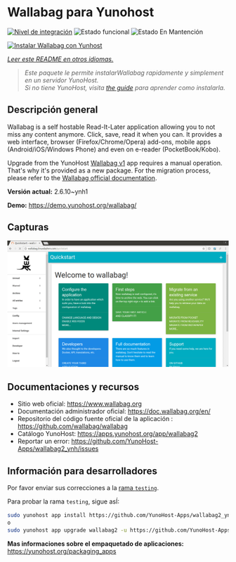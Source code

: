 <!--
Este archivo README esta generado automaticamente<https://github.com/YunoHost/apps/tree/master/tools/readme_generator>
No se debe editar a mano.
-->

# Wallabag para Yunohost

[![Nivel de integración](https://apps.yunohost.org/badge/integration/wallabag2)](https://ci-apps.yunohost.org/ci/apps/wallabag2/)
![Estado funcional](https://apps.yunohost.org/badge/state/wallabag2)
![Estado En Mantención](https://apps.yunohost.org/badge/maintained/wallabag2)

[![Instalar Wallabag con Yunhost](https://install-app.yunohost.org/install-with-yunohost.svg)](https://install-app.yunohost.org/?app=wallabag2)

*[Leer este README en otros idiomas.](./ALL_README.md)*

> *Este paquete le permite instalarWallabag rapidamente y simplement en un servidor YunoHost.*  
> *Si no tiene YunoHost, visita [the guide](https://yunohost.org/install) para aprender como instalarla.*

## Descripción general

Wallabag is a self hostable Read-It-Later application allowing you to not miss any content anymore. Click, save, read it when you can.
It provides a web interface, browser (Firefox/Chrome/Opera) add-ons, mobile apps (Android/iOS/Windows Phone) and even on e-reader (PocketBook/Kobo).

Upgrade from the YunoHost [Wallabag v1](https://github.com/YunoHost-Apps/wallabag_ynh) app requires a manual operation. That's why it's provided as a new package. For the migration process, please refer to the [Wallabag official documentation](https://doc.wallabag.org/en/user/import/wallabagv1.html).


**Versión actual:** 2.6.10~ynh1

**Demo:** <https://demo.yunohost.org/wallabag/>

## Capturas

![Captura de Wallabag](./doc/screenshots/screenshot1.webp)

## Documentaciones y recursos

- Sitio web oficial: <https://www.wallabag.org>
- Documentación administrador oficial: <https://doc.wallabag.org/en/>
- Repositorio del código fuente oficial de la aplicación : <https://github.com/wallabag/wallabag>
- Catálogo YunoHost: <https://apps.yunohost.org/app/wallabag2>
- Reportar un error: <https://github.com/YunoHost-Apps/wallabag2_ynh/issues>

## Información para desarrolladores

Por favor enviar sus correcciones a la [rama `testing`](https://github.com/YunoHost-Apps/wallabag2_ynh/tree/testing).

Para probar la rama `testing`, sigue asÍ:

```bash
sudo yunohost app install https://github.com/YunoHost-Apps/wallabag2_ynh/tree/testing --debug
o
sudo yunohost app upgrade wallabag2 -u https://github.com/YunoHost-Apps/wallabag2_ynh/tree/testing --debug
```

**Mas informaciones sobre el empaquetado de aplicaciones:** <https://yunohost.org/packaging_apps>
